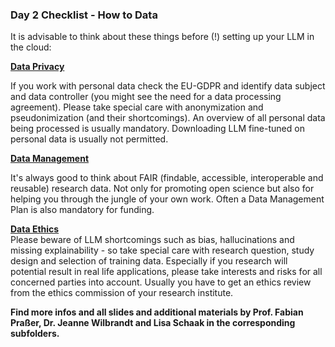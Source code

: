 ### Day 2 Checklist - How to Data

It is advisable to think about these things before (!) setting up your LLM in the cloud:

[**Data Privacy**](https://github.com/llmcloud24/de.KCD-Summer-School-2024/tree/main/Day_2/Data_Management)

If you work with personal data check the EU-GDPR and identify data subject and data controller (you might see the need for a data processing agreement). Please take special care with anonymization and pseudonimization (and their shortcomings). An overview of all personal data being processed is usually mandatory. Downloading LLM fine-tuned on personal data is usually not permitted.


[**Data Management**](https://github.com/llmcloud24/de.KCD-Summer-School-2024/tree/main/Day_2/Data_Management) 

It's always good to think about FAIR (findable, accessible, interoperable and reusable) research data. Not only for promoting open science but also for helping you through the jungle of your own work. Often a Data Management Plan is also mandatory for funding.


[**Data Ethics**](https://github.com/llmcloud24/de.KCD-Summer-School-2024/tree/main/Day_2/Data_Ethics )  
Please beware of LLM shortcomings such as bias, hallucinations and missing explainability - so take special care with research question, study design and selection of training data. Especially if you research will potential result in real life applications, please take interests and risks for all concerned parties into account. Usually you have to get an ethics review from the ethics commission of your research institute.

**Find more infos and all slides and additional materials by Prof. Fabian Praßer, Dr. Jeanne Wilbrandt and Lisa Schaak in the corresponding subfolders.**
